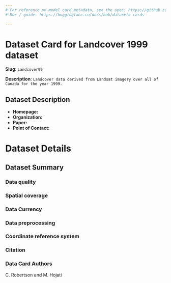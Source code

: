 ```yaml
---
# For reference on model card metadata, see the spec: https://github.com/huggingface/hub-docs/blob/main/datasetcard.md?plain=1
# Doc / guide: https://huggingface.co/docs/hub/datasets-cards

---
```


# Dataset Card for Landcover 1999 dataset

**Slug**: `Landcover99`

**Description**: `Landcover data derived from Landsat imagery over all of Canada for the year 1999.`

## Dataset Description

- **Homepage:** 
- **Organization:** 
- **Paper:** 
- **Point of Contact:** 


# Dataset Details
## Dataset Summary

### Data quality

### Spatial coverage

### Data Currency 

### Data preprocessing

### Coordinate reference system

<!-- This section provides another layer of transparency and accountability. Whose views is this model card representing? How many voices were included in its construction? Etc. -->

### Citation

<!-- If there is a paper or blog post introducing the model, the APA and Bibtex information for that should go in this section. -->


### Data Card Authors
C. Robertson and M. Hojati
<!-- This section provides another layer of transparency and accountability. Whose views is this model card representing? How many voices were included in its construction? Etc. -->


